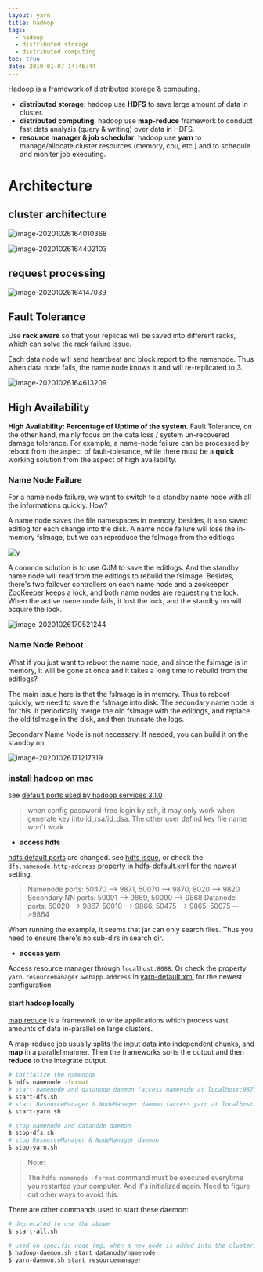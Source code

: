 ```yaml
---
layout: yarn
title: hadoop
tags:
  - hadoop
  - distributed storage
  - distributed computing
toc: true
date: 2019-01-07 14:46:44
---
```



Hadoop is a framework of distributed storage & computing.

* **distributed storage**: hadoop use **HDFS** to save large amount of data in cluster.
* **distributed computing**: hadoop use **map-reduce** framework to conduct fast data analysis (query & writing) over data in HDFS.
* **resource manager & job schedular**: hadoop use **yarn** to manage/allocate cluster resources (memory, cpu, etc.) and to schedule  and moniter job executing.



# Architecture

## cluster architecture 

![image-20201026164010368](/images/hadoop-20201026164010368.png)

![image-20201026164402103](/images/hadoop-20201026164402103.png)

## request processing

![image-20201026164147039](/images/hadoop-20201026164147039.png)

## Fault Tolerance

Use **rack aware** so that your replicas will be saved into different racks, which can solve the rack failure issue.

Each data node will send heartbeat and block report to the namenode. Thus when data node fails, the name node knows it and will re-replicated to 3.

![image-20201026164613209](/images/hadoop-20201026164613209.png)

## High Availability

**High Availability: Percentage of Uptime of the system**. Fault Tolerance, on the other hand, mainly focus on the data loss / system un-recovered damage tolerance. For example, a name-node failure can be processed by reboot from the aspect of fault-tolerance, while there must be a **quick** working solution from the aspect of high availability.

### Name Node Failure

For a name node failure, we want to switch to a standby name node with all the informations quickly. How?

A name node saves the file namespaces in memory, besides, it also saved editlog for each change into the disk. A name node failure will lose the in-memory fsImage, but we can reproduce the fsImage from the editlogs

![y](/images/hadoop-20201026165814244.png)

A common solution is to use QJM to save the editlogs. And the standby name node will read from the editlogs to rebuild the fsImage. Besides, there's  two failover controllers on each name node and a zookeeper. ZooKeeper keeps a lock, and both name nodes are requesting the lock. When the active name node fails, it lost the lock, and the standby nn will acquire the lock.

![image-20201026170521244](/images/hadoop-20201026170521244.png)

### Name Node Reboot

What if you just want to reboot the name node, and since the fsImage is in memory, it will be gone at once and it takes a long time to rebuild from the editlogs?

The main issue here is that the fsImage is in memory. Thus to reboot quickly, we need to save the fsImage into disk. The secondary name node is for this. It periodically merge the old fsImage with the editlogs, and replace the old fsImage in the disk, and then truncate the logs.

Secondary Name Node is not necessary. If needed, you can build it on the standby nn.

![image-20201026171217319](/images/hadoop-20201026171217319.png)





### [install hadoop on mac](http://www.cnblogs.com/micrari/p/5716851.html)

see [default ports used by hadoop services 3.1.0](http://kontext.tech/docs/DataAndBusinessIntelligence/p/default-ports-used-by-hadoop-services-hdfs-mapreduce-yarn)

> when config password-free login by ssh, it may only work when generate key into id_rsa/id_dsa. The other user defind key file name won't work.

* **access hdfs**

[hdfs default ports](https://ambari.apache.org/1.2.3/installing-hadoop-using-ambari/content/reference_chap2_1.html) are changed. see [hdfs issue](https://issues.apache.org/jira/browse/HDFS-9427), or check the `dfs.namenode.http-address` property in [hdfs-default.xml](https://hadoop.apache.org/docs/r3.2.0/hadoop-project-dist/hadoop-hdfs/hdfs-default.xml) for the newest setting.

> Namenode ports: 50470 --> 9871, 50070 --> 9870, 8020 --> 9820
> Secondary NN ports: 50091 --> 9869, 50090 --> 9868
> Datanode ports: 50020 --> 9867, 50010 --> 9866, 50475 --> 9865, 50075 -- >9864

When running the example, it seems that jar can only search files. Thus you need to ensure there's no sub-dirs in search dir.

* **access yarn**

Access resource manager through `localhost:8088`. Or check the property `yarn.resourcemanager.webapp.address` in  [yarn-default.xml](https://hadoop.apache.org/docs/r3.2.0/hadoop-yarn/hadoop-yarn-common/yarn-default.xml) for the newest configuration

#### start hadoop locally

[map reduce](https://hadoop.apache.org/docs/current/hadoop-mapreduce-client/hadoop-mapreduce-client-core/MapReduceTutorial.html) is a framework to write applications which process vast amounts of data in-parallel on large clusters. 

A map-reduce job usually splits the input data into independent chunks, and **map** in a parallel manner. Then the frameworks sorts the output and then **reduce** to the integrate output.

```sh
# initialize the namenode
$ hdfs namenode -format
# start namenode and datanode daemon (access namenode at localhost:9870)
$ start-dfs.sh
# start ResourceManager & NodeManager daemon (access yarn at localhost:8088)
$ start-yarn.sh

# stop namenode and datanode daemon
$ stop-dfs.sh
# stop ResourceManager & NodeManager daemon
$ stop-yarn.sh
```

> Note:
>
> The `hdfs namenode -format` command must be executed everytime you restarted your computer. And it's initialized again. Need to figure out other ways to avoid this.

There are other commands used to start these daemon:

```sh
# deprecated to use the above
$ start-all.sh

# used on specific node (eg. when a new node is added into the cluster, execute on that node)
$ hadoop-daemon.sh start datanode/namenode
$ yarn-daemon.sh start resourcemanager
```

